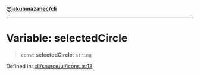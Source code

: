 [**@jakubmazanec/cli**](../../../../README.md)

---

# Variable: selectedCircle

> `const` **selectedCircle**: `string`

Defined in:
[cli/source/ui/icons.ts:13](https://github.com/jakubmazanec/tools/blob/5907d31a071e860d7db8b8a00f698d18fe23e18a/packages/cli/source/ui/icons.ts#L13)
